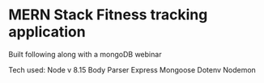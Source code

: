 # MERN Stack Fitness tracking application

Built following along with a mongoDB webinar

Tech used:
Node v 8.15
Body Parser
Express
Mongoose
Dotenv
Nodemon

